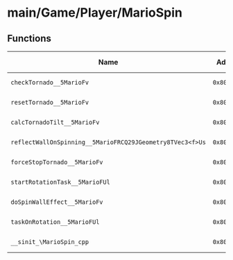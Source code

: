 # main/Game/Player/MarioSpin

## Functions

| Name | Address | Match % |
|------|---------|---------|
| `checkTornado__5MarioFv` | `0x802F3DA0` | :x: (0.0%) |
| `resetTornado__5MarioFv` | `0x802F3DBC` | :x: (0.0%) |
| `calcTornadoTilt__5MarioFv` | `0x802F3DF0` | :x: (0.0%) |
| `reflectWallOnSpinning__5MarioFRCQ29JGeometry8TVec3<f>Us` | `0x802F4028` | :x: (0.0%) |
| `forceStopTornado__5MarioFv` | `0x802F4078` | :x: (0.0%) |
| `startRotationTask__5MarioFUl` | `0x802F40F0` | :x: (0.0%) |
| `doSpinWallEffect__5MarioFv` | `0x802F4134` | :x: (0.0%) |
| `taskOnRotation__5MarioFUl` | `0x802F4204` | :x: (0.0%) |
| `__sinit_\MarioSpin_cpp` | `0x802F42B8` | :x: (0.0%) |